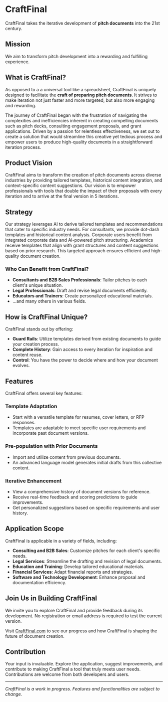 # CraftFinal

CraftFinal takes the iterative development of **pitch documents** into the 21st century.

## Mission

We aim to transform pitch development into a rewarding and fulfilling experience.

## What is CraftFinal?

As opposed to a a universal tool like a spreadsheet, CraftFinal is uniquely designed to facilitate the **craft of preparing pitch documents**. It strives to make iteration not just faster and more targeted, but also more engaging and rewarding.

The journey of CraftFinal began with the frustration of navigating the complexities and inefficiencies inherent in creating compelling documents such as pitch decks, consulting engagement proposals, and grant applications. Driven by a passion for relentless effectiveness, we set out to create a solution that would streamline this creative yet tedious process and empower users to produce high-quality documents in a straightforward iteration process.

## Product Vision
CraftFinal aims to transform the creation of pitch documents across diverse industries by providing tailored templates, historical content integration, and context-specific content suggestions. Our vision is to empower professionals with tools that double the impact of their proposals with every iteration and to arrive at the final version in 5 iterations.

## Strategy
Our strategy leverages AI to derive tailored templates and recommendations that cater to specific industry needs. For consultants, we provide dot-dash templates and historical content analysis. Corporate users benefit from integrated corporate data and AI-powered pitch structuring. Academics receive templates that align with grant structures and content suggestions based on prior research. This targeted approach ensures efficient and high-quality document creation.

### Who Can Benefit from CraftFinal?

- **Consultants and B2B Sales Professionals**: Tailor pitches to each client's unique situation.
- **Legal Professionals**: Draft and revise legal documents efficiently.
- **Educators and Trainers**: Create personalized educational materials.
- ...and many others in various fields.

## How is CraftFinal Unique?

CraftFinal stands out by offering:

- **Guard Rails**: Utilize templates derived from existing documents to guide your creation process.
- **Complete History**: Gain access to every iteration for inspiration and content reuse.
- **Control**: You have the power to decide where and how your document evolves.

## Features

CraftFinal offers several key features:

### Template Adaptation

- Start with a versatile template for resumes, cover letters, or RFP responses.
- Templates are adaptable to meet specific user requirements and incorporate past document versions.

### Pre-population with Prior Documents

- Import and utilize content from previous documents.
- An advanced language model generates initial drafts from this collective content.

### Iterative Enhancement

- View a comprehensive history of document versions for reference.
- Receive real-time feedback and scoring predictions to guide improvements.
- Get personalized suggestions based on specific requirements and user history.

## Application Scope

CraftFinal is applicable in a variety of fields, including:

- **Consulting and B2B Sales**: Customize pitches for each client's specific needs.
- **Legal Services**: Streamline the drafting and revision of legal documents.
- **Education and Training**: Develop tailored educational materials.
- **Financial Services**: Adapt financial reports and strategies.
- **Software and Technology Development**: Enhance proposal and documentation efficiency.

## Join Us in Building CraftFinal

We invite you to explore CraftFinal and provide feedback during its development. No registration or email address is required to test the current version.

Visit [CraftFinal.com](https://craftfinal.com) to see our progress and how CraftFinal is shaping the future of document creation.

## Contribution

Your input is invaluable. Explore the application, suggest improvements, and contribute to making CraftFinal a tool that truly meets user needs. Contributions are welcome from both developers and users.

---

_CraftFinal is a work in progress. Features and functionalities are subject to change._
